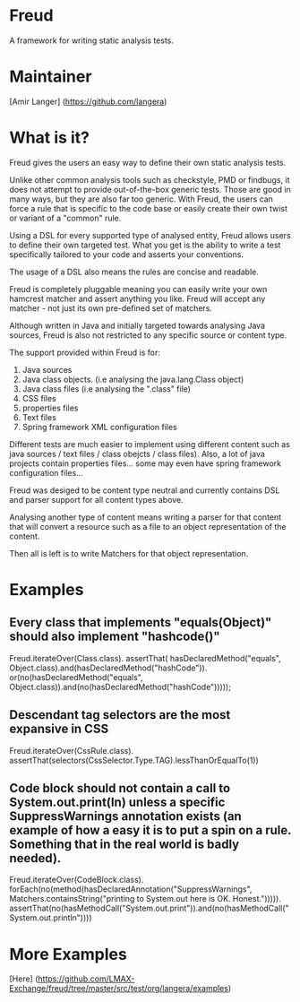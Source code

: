 Freud
=====

A framework for writing static analysis tests.

Maintainer
==========

[Amir Langer] (https://github.com/langera)

What is it?
===========

Freud gives the users an easy way to define their own static analysis tests.
 
Unlike other common analysis tools such as checkstyle, PMD or findbugs, it does not attempt to provide out-of-the-box generic tests. Those are good in many ways, but they are also far too generic. With Freud, the users can force a rule that is specific to the code base or easily create their own twist or variant of a "common" rule.

Using a DSL for every supported type of analysed entity, Freud allows users to define their own targeted test. What you get is the ability to write a test specifically tailored to your code and asserts your conventions.

The usage of a DSL also means the rules are concise and readable.

Freud is completely pluggable meaning you can easily write your own hamcrest matcher and assert anything you like. Freud will accept any matcher - not just its own pre-defined set of matchers.

Although written in Java and initially targeted towards analysing Java sources, Freud is also not restricted to any specific source or content type.

The support provided within Freud is for:

1. Java sources
2. Java class objects. (i.e analysing the java.lang.Class object)
3. Java class files (i.e analysing the ".class" file)
4. CSS files
5. properties files
6. Text files
7. Spring framework XML configuration files

Different tests are much easier to implement using different content such as java sources / text files / class obejcts / class files). Also, a lot of java projects contain properties files... some may even have spring framework configuration files...

Freud was desiged to be content type neutral and currently contains DSL and parser support for all content types above.

Analysing another type of content means writing a parser for that content that will convert a resource such as a file to an object representation of the content.

Then all is left is to write Matchers for that object representation.

Examples
========

## Every class that implements "equals(Object)" should also implement "hashcode()" 

   Freud.iterateOver(Class.class).
	assertThat(
		hasDeclaredMethod("equals", Object.class).and(hasDeclaredMethod("hashCode")).
		or(no(hasDeclaredMethod("equals", Object.class)).and(no(hasDeclaredMethod("hashCode")))));

## Descendant tag selectors are the most expansive in CSS 

   Freud.iterateOver(CssRule.class).
	assertThat(selectors(CssSelector.Type.TAG).lessThanOrEqualTo(1))

## Code block should not contain a call to System.out.print(ln) unless a specific SuppressWarnings annotation exists (an example of how a easy it is to put a spin on a rule. Something that in the real world is badly needed).

   Freud.iterateOver(CodeBlock.class).
	forEach(no(method(hasDeclaredAnnotation("SuppressWarnings", Matchers.containsString("printing to System.out here is OK. Honest."))))).
	assertThat(no(hasMethodCall("System.out.print")).and(no(hasMethodCall("System.out.println"))))
                

More Examples
=============

[Here] (https://github.com/LMAX-Exchange/freud/tree/master/src/test/org/langera/examples)
